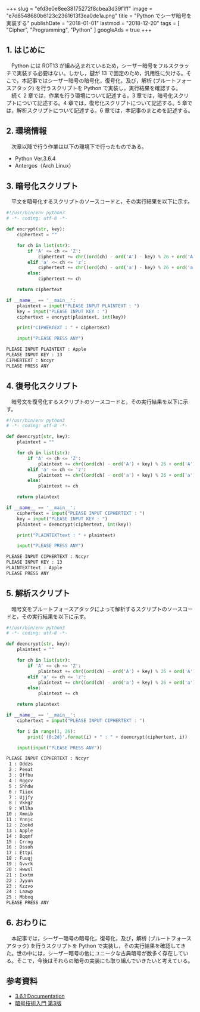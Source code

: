+++
slug = "efd3e0e8ee38175272f8cbea3d39f1ff"
image = "e7d8548680b6123c2361613f3ea0de1a.png"
title = "Python でシーザ暗号を実装する"
publishDate = "2018-01-01"
lastmod = "2018-12-20"
tags = [ "Cipher", "Programming", "Python" ]
googleAds = true
+++

## 1. はじめに
　Python には ROT13 が組み込まれているため，シーザー暗号をフルスクラッチで実装する必要はない。しかし，鍵が 13 で固定のため，汎用性に欠ける。そこで，本記事ではシーザー暗号の暗号化，復号化，及び，解析 (ブルートフォースアタック) を行うスクリプトを  Python で実装し，実行結果を確認する。  
　続く 2 章では，作業を行う環境について記述する。3 章では，暗号化スクリプトについて記述する。4 章では，復号化スクリプトについて記述する。5 章では，解析スクリプトについて記述する。6 章では，本記事のまとめを記述する。

## 2. 環境情報
　次章以降で行う作業は以下の環境下で行ったものである。

 * Python Ver.3.6.4
 * Antergos（Arch Linux）

## 3. 暗号化スクリプト
　平文を暗号化するスクリプトのソースコードと，その実行結果を以下に示す。

```python
#!/usr/bin/env python3
# -*- coding: utf-8 -*-

def encrypt(str, key):
    ciphertext = ""

    for ch in list(str):
        if 'A' <= ch <= 'Z':
            ciphertext += chr((ord(ch) - ord('A') - key) % 26 + ord('A'))
        elif 'a' <= ch <= 'z':
            ciphertext += chr((ord(ch) - ord('a') - key) % 26 + ord('a'))
        else:
            ciphertext += ch

    return ciphertext

if __name__ == '__main__':
    plaintext = input("PLEASE INPUT PLAINTEXT : ")
    key = input("PLEASE INPUT KEY : ")
    ciphertext = encrypt(plaintext, int(key))

    print("CIPHERTEXT : " + ciphertext)

    input("PLEASE PRESS ANY")
```

```bash
PLEASE INPUT PLAINTEXT : Apple
PLEASE INPUT KEY : 13
CIPHERTEXT : Nccyr
PLEASE PRESS ANY
```

## 4. 復号化スクリプト
　暗号文を復号化するスクリプトのソースコードと，その実行結果を以下に示す。

```python
#!/usr/bin/env python3
# -*- coding: utf-8 -*-

def deencrypt(str, key):
    plaintext = ""

    for ch in list(str):
        if 'A' <= ch <= 'Z':
            plaintext += chr((ord(ch) - ord('A') + key) % 26 + ord('A'))
        elif 'a' <= ch <= 'z':
            plaintext += chr((ord(ch) - ord('a') + key) % 26 + ord('a'))
        else:
            plaintext += ch

    return plaintext

if __name__ == '__main__':
    ciphertext = input("PLEASE INPUT CIPHERTEXT : ")
    key = input("PLEASE INPUT KEY : ")
    plaintext = deencrypt(ciphertext, int(key))

    print("PLAINTEXTtext : " + plaintext)

    input("PLEASE PRESS ANY")
```

```bash
PLEASE INPUT CIPHERTEXT : Nccyr
PLEASE INPUT KEY : 13
PLAINTEXTtext : Apple
PLEASE PRESS ANY
```

## 5. 解析スクリプト
　暗号文をブルートフォースアタックによって解析するスクリプトのソースコードと，その実行結果を以下に示す。

```python
#!/usr/bin/env python3
# -*- coding: utf-8 -*-

def deencrypt(str, key):
    plaintext = ""

    for ch in list(str):
        if 'A' <= ch <= 'Z':
            plaintext += chr((ord(ch) - ord('A') + key) % 26 + ord('A'))
        elif 'a' <= ch <= 'z':
            plaintext += chr((ord(ch) - ord('a') + key) % 26 + ord('a'))
        else:
            plaintext += ch

    return plaintext

if __name__ == '__main__':
    ciphertext = input("PLEASE INPUT CIPHERTEXT : ")

    for i in range(1, 26):
        print('{0:2d}'.format(i) + " : " + deencrypt(ciphertext, i))

    input(input("PLEASE PRESS ANY"))
```

```bash
PLEASE INPUT CIPHERTEXT : Nccyr
 1 : Oddzs
 2 : Peeat
 3 : Qffbu
 4 : Rggcv
 5 : Shhdw
 6 : Tiiex
 7 : Ujjfy
 8 : Vkkgz
 9 : Wllha
10 : Xmmib
11 : Ynnjc
12 : Zookd
13 : Apple
14 : Bqqmf
15 : Crrng
16 : Dssoh
17 : Ettpi
18 : Fuuqj
19 : Gvvrk
20 : Hwwsl
21 : Ixxtm
22 : Jyyun
23 : Kzzvo
24 : Laawp
25 : Mbbxq
PLEASE PRESS ANY
```

## 6. おわりに
　本記事では，シーザー暗号の暗号化，復号化，及び，解析 (ブルートフォースアタック) を行うスクリプトを Python で実装し，その実行結果を確認してきた。世の中には，シーザー暗号の他にユニークな古典暗号が数多く存在している。そこで，今後はそれらの暗号の実装にも取り組んでいきたいと考えている。

## 参考資料

 * [3.6.1 Documentation](https://docs.python.jp/3/)
 * [暗号技術入門 第3版](http://www.hyuki.com/cr/)
